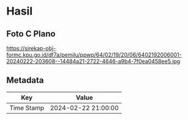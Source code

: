 # Hasil

## Foto C Plano

https://sirekap-obj-formc.kpu.go.id/df7a/pemilu/ppwp/64/02/19/20/06/6402192006001-20240222-203608--14484a21-2722-4646-a9b4-7f0ea0458ee5.jpg


## Metadata

| Key        | Value               |
| ---------- | ------------------- |
| Time Stamp | 2024-02-22 21:00:00 |



